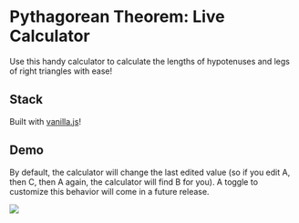 # Pythagorean Theorem: Live Calculator
Use this handy calculator to calculate the lengths of hypotenuses and legs of right triangles with ease!

## Stack
Built with <a href="http://vanilla-js.com/">vanilla.js</a>!

## Demo
By default, the calculator will change the last edited value (so if you edit A, then C, then A again, the calculator will find B for you). A toggle to customize this behavior will come in a future release.

<img src="https://gyazo.com/dcee8ee5ffc8924d9949c20f9e8dd395">